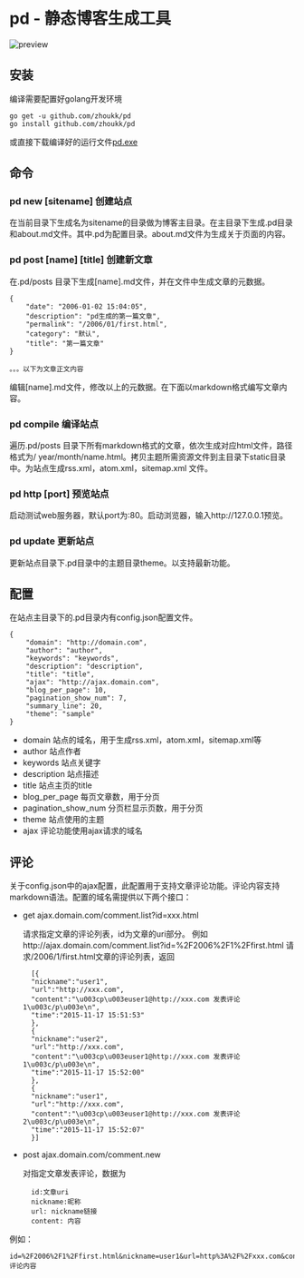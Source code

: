 pd - 静态博客生成工具
===

![preview](https://github.com/zhoukk/pd/blob/preview/preview.png)

安装
---
编译需要配置好golang开发环境
	
	go get -u github.com/zhoukk/pd
	go install github.com/zhoukk/pd

或直接下载编译好的运行文件[pd.exe](https://github.com/zhoukk/pd/releases/)

命令
---

### pd new [sitename] 创建站点

在当前目录下生成名为sitename的目录做为博客主目录。在主目录下生成.pd目录和about.md文件。其中.pd为配置目录。about.md文件为生成关于页面的内容。

### pd post [name] [title] 创建新文章

在.pd/posts 目录下生成[name].md文件，并在文件中生成文章的元数据。

	{
		"date": "2006-01-02 15:04:05",
		"description": "pd生成的第一篇文章",
		"permalink": "/2006/01/first.html",
		"category": "默认",
		"title": "第一篇文章"
	}

	。。。以下为文章正文内容

编辑[name].md文件，修改以上的元数据。在下面以markdown格式编写文章内容。

### pd compile 编译站点

遍历.pd/posts 目录下所有markdown格式的文章，依次生成对应html文件，路径格式为/ year/month/name.html。拷贝主题所需资源文件到主目录下static目录中。为站点生成rss.xml，atom.xml，sitemap.xml 文件。


### pd http [port] 预览站点

启动测试web服务器，默认port为:80。启动浏览器，输入http://127.0.0.1预览。

### pd update 更新站点

更新站点目录下.pd目录中的主题目录theme。以支持最新功能。


配置
---

在站点主目录下的.pd目录内有config.json配置文件。

	{
		"domain": "http://domain.com",
		"author": "author",
		"keywords": "keywords",
		"description": "description",
		"title": "title",
		"ajax": "http://ajax.domain.com",
		"blog_per_page": 10,
		"pagination_show_num": 7,
		"summary_line": 20,
		"theme": "sample"
	}

- domain
站点的域名，用于生成rss.xml，atom.xml，sitemap.xml等
- author
站点作者
- keywords
站点关键字
- description
站点描述
- title
站点主页的title
- blog_per_page
每页文章数，用于分页
- pagination_show_num
分页栏显示页数，用于分页
- theme
站点使用的主题
- ajax
评论功能使用ajax请求的域名

评论
---
关于config.json中的ajax配置，此配置用于支持文章评论功能。评论内容支持markdown语法。配置的域名需提供以下两个接口：

- get ajax.domain.com/comment.list?id=xxx.html

	请求指定文章的评论列表，id为文章的uri部分。
	例如http://ajax.domain.com/comment.list?id=%2F2006%2F1%2Ffirst.html
	请求/2006/1/first.html文章的评论列表，返回

		[{
		"nickname":"user1",
		"url":"http://xxx.com",
		"content":"\u003cp\u003euser1@http://xxx.com 发表评论1\u003c/p\u003e\n",
		"time":"2015-11-17 15:51:53"
		},
		{
		"nickname":"user2",
		"url":"http://xxx.com",
		"content":"\u003cp\u003euser1@http://xxx.com 发表评论1\u003c/p\u003e\n",
		"time":"2015-11-17 15:52:00"
		},
		{
		"nickname":"user1",
		"url":"http://xxx.com",
		"content":"\u003cp\u003euser1@http://xxx.com 发表评论2\u003c/p\u003e\n",
		"time":"2015-11-17 15:52:07"
		}]

	
- post ajax.domain.com/comment.new

	对指定文章发表评论，数据为
	
		id:文章uri
		nickname:昵称
		url: nickname链接
		content: 内容
	
例如：

	id=%2F2006%2F1%2Ffirst.html&nickname=user1&url=http%3A%2F%2Fxxx.com&content=评论内容

